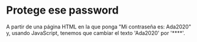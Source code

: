 # Protege ese password

A partir de una página HTML en la que ponga "Mi contraseña es: Ada2020" y, usando JavaScript, tenemos que cambiar el texto 'Ada2020' por '\*\*\*\*'.
